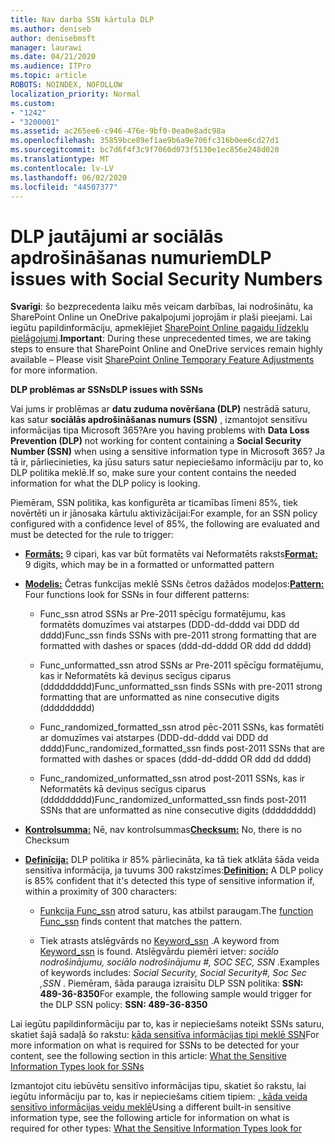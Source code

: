 ```yaml
---
title: Nav darba SSN kārtula DLP
ms.author: deniseb
author: denisebmsft
manager: laurawi
ms.date: 04/21/2020
ms.audience: ITPro
ms.topic: article
ROBOTS: NOINDEX, NOFOLLOW
localization_priority: Normal
ms.custom:
- "1242"
- "3200001"
ms.assetid: ac265ee6-c946-476e-9bf0-0ea0e8adc98a
ms.openlocfilehash: 35859bce89ef1ae9b6a9e706fc316b0ee6cd27d1
ms.sourcegitcommit: bc7d6f4f3c9f7060d073f5130e1ec856e248d020
ms.translationtype: MT
ms.contentlocale: lv-LV
ms.lasthandoff: 06/02/2020
ms.locfileid: "44507377"
---
```

# <a name="dlp-issues-with-social-security-numbers"></a><span data-ttu-id="f6f26-102">DLP jautājumi ar sociālās apdrošināšanas numuriem</span><span class="sxs-lookup"><span data-stu-id="f6f26-102">DLP issues with Social Security Numbers</span></span>

<span data-ttu-id="f6f26-103">**Svarīgi**: šo bezprecedenta laiku mēs veicam darbības, lai nodrošinātu, ka SharePoint Online un OneDrive pakalpojumi joprojām ir plaši pieejami. Lai iegūtu papildinformāciju, apmeklējiet [SharePoint Online pagaidu līdzekļu pielāgojumi](https://aka.ms/ODSPAdjustments).</span><span class="sxs-lookup"><span data-stu-id="f6f26-103">**Important**: During these unprecedented times, we are taking steps to ensure that SharePoint Online and OneDrive services remain highly available – Please visit [SharePoint Online Temporary Feature Adjustments](https://aka.ms/ODSPAdjustments) for more information.</span></span>

<span data-ttu-id="f6f26-104">**DLP problēmas ar SSNs**</span><span class="sxs-lookup"><span data-stu-id="f6f26-104">**DLP issues with SSNs**</span></span>

<span data-ttu-id="f6f26-105">Vai jums ir problēmas ar **datu zuduma novēršana (DLP)** nestrādā saturu, kas satur **sociālās apdrošināšanas numurs (SSN)** , izmantojot sensitīvu informācijas tipa Microsoft 365?</span><span class="sxs-lookup"><span data-stu-id="f6f26-105">Are you having problems with **Data Loss Prevention (DLP)** not working for content containing a **Social Security Number (SSN)** when using a sensitive information type in Microsoft 365?</span></span> <span data-ttu-id="f6f26-106">Ja tā ir, pārliecinieties, ka jūsu saturs satur nepieciešamo informāciju par to, ko DLP politika meklē.</span><span class="sxs-lookup"><span data-stu-id="f6f26-106">If so, make sure your content contains the needed information for what the DLP policy is looking.</span></span> 
  
<span data-ttu-id="f6f26-107">Piemēram, SSN politika, kas konfigurēta ar ticamības līmeni 85%, tiek novērtēti un ir jānosaka kārtulu aktivizācijai:</span><span class="sxs-lookup"><span data-stu-id="f6f26-107">For example, for an SSN policy configured with a confidence level of 85%, the following are evaluated and must be detected for the rule to trigger:</span></span>
  
- <span data-ttu-id="f6f26-108">**[Formāts:](https://docs.microsoft.com/microsoft-365/compliance/sensitive-information-type-entity-definitions#format-80)** 9 cipari, kas var būt formatēts vai Neformatēts raksts</span><span class="sxs-lookup"><span data-stu-id="f6f26-108">**[Format:](https://docs.microsoft.com/microsoft-365/compliance/sensitive-information-type-entity-definitions#format-80)** 9 digits, which may be in a formatted or unformatted pattern</span></span>

- <span data-ttu-id="f6f26-109">**[Modelis:](https://msconnect.microsoft.com/https:/docs.microsoft.com/office365/securitycompliance/what-the-sensitive-information-types-look-for#pattern-80)** Četras funkcijas meklē SSNs četros dažādos modeļos:</span><span class="sxs-lookup"><span data-stu-id="f6f26-109">**[Pattern:](https://msconnect.microsoft.com/https:/docs.microsoft.com/office365/securitycompliance/what-the-sensitive-information-types-look-for#pattern-80)** Four functions look for SSNs in four different patterns:</span></span>

  - <span data-ttu-id="f6f26-110">Func_ssn atrod SSNs ar Pre-2011 spēcīgu formatējumu, kas formatēts domuzīmes vai atstarpes (DDD-dd-dddd vai DDD dd dddd)</span><span class="sxs-lookup"><span data-stu-id="f6f26-110">Func_ssn finds SSNs with pre-2011 strong formatting that are formatted with dashes or spaces (ddd-dd-dddd OR ddd dd dddd)</span></span>

  - <span data-ttu-id="f6f26-111">Func_unformatted_ssn atrod SSNs ar Pre-2011 spēcīgu formatējumu, kas ir Neformatēts kā deviņus secīgus ciparus (ddddddddd)</span><span class="sxs-lookup"><span data-stu-id="f6f26-111">Func_unformatted_ssn finds SSNs with pre-2011 strong formatting that are unformatted as nine consecutive digits (ddddddddd)</span></span>

  - <span data-ttu-id="f6f26-112">Func_randomized_formatted_ssn atrod pēc-2011 SSNs, kas formatēti ar domuzīmes vai atstarpes (DDD-dd-dddd vai DDD dd dddd)</span><span class="sxs-lookup"><span data-stu-id="f6f26-112">Func_randomized_formatted_ssn finds post-2011 SSNs that are formatted with dashes or spaces (ddd-dd-dddd OR ddd dd dddd)</span></span>

  - <span data-ttu-id="f6f26-113">Func_randomized_unformatted_ssn atrod post-2011 SSNs, kas ir Neformatēts kā deviņus secīgus ciparus (ddddddddd)</span><span class="sxs-lookup"><span data-stu-id="f6f26-113">Func_randomized_unformatted_ssn finds post-2011 SSNs that are unformatted as nine consecutive digits (ddddddddd)</span></span>

- <span data-ttu-id="f6f26-114">**[Kontrolsumma:](https://docs.microsoft.com/microsoft-365/compliance/sensitive-information-type-entity-definitions#checksum-79)** Nē, nav kontrolsummas</span><span class="sxs-lookup"><span data-stu-id="f6f26-114">**[Checksum:](https://docs.microsoft.com/microsoft-365/compliance/sensitive-information-type-entity-definitions#checksum-79)** No, there is no Checksum</span></span>

- <span data-ttu-id="f6f26-115">**[Definīcija:](https://docs.microsoft.com/microsoft-365/compliance/sensitive-information-type-entity-definitions#definition-80)** DLP politika ir 85% pārliecināta, ka tā tiek atklāta šāda veida sensitīva informācija, ja tuvums 300 rakstzīmes:</span><span class="sxs-lookup"><span data-stu-id="f6f26-115">**[Definition:](https://docs.microsoft.com/microsoft-365/compliance/sensitive-information-type-entity-definitions#definition-80)** A DLP policy is 85% confident that it's detected this type of sensitive information if, within a proximity of 300 characters:</span></span>

  - <span data-ttu-id="f6f26-116">[Funkcija Func_ssn](https://docs.microsoft.com/microsoft-365/compliance/sensitive-information-type-entity-definitions#pattern-80) atrod saturu, kas atbilst paraugam.</span><span class="sxs-lookup"><span data-stu-id="f6f26-116">The [function Func_ssn](https://docs.microsoft.com/microsoft-365/compliance/sensitive-information-type-entity-definitions#pattern-80) finds content that matches the pattern.</span></span>

  - <span data-ttu-id="f6f26-117">Tiek atrasts atslēgvārds no [Keyword_ssn](https://docs.microsoft.com/microsoft-365/compliance/sensitive-information-type-entity-definitions#keyword_ssn) .</span><span class="sxs-lookup"><span data-stu-id="f6f26-117">A keyword from [Keyword_ssn](https://docs.microsoft.com/microsoft-365/compliance/sensitive-information-type-entity-definitions#keyword_ssn) is found.</span></span> <span data-ttu-id="f6f26-118">Atslēgvārdu piemēri ietver: *sociālo nodrošinājumu, sociālo nodrošinājumu #, SOC SEC, SSN* .</span><span class="sxs-lookup"><span data-stu-id="f6f26-118">Examples of keywords includes:  *Social Security, Social Security#, Soc Sec ,SSN*  .</span></span> <span data-ttu-id="f6f26-119">Piemēram, šāda parauga izraisītu DLP SSN politika: **SSN: 489-36-8350**</span><span class="sxs-lookup"><span data-stu-id="f6f26-119">For example, the following sample would trigger for the DLP SSN policy: **SSN: 489-36-8350**</span></span>
  
<span data-ttu-id="f6f26-120">Lai iegūtu papildinformāciju par to, kas ir nepieciešams noteikt SSNs saturu, skatiet šajā sadaļā šo rakstu: [kāda sensitīva informācijas tipi meklē SSN](https://docs.microsoft.com/microsoft-365/compliance/sensitive-information-type-entity-definitions#us-social-security-number-ssn)</span><span class="sxs-lookup"><span data-stu-id="f6f26-120">For more information on what is required for SSNs to be detected for your content, see the following section in this article: [What the Sensitive Information Types look for SSNs](https://docs.microsoft.com/microsoft-365/compliance/sensitive-information-type-entity-definitions#us-social-security-number-ssn)</span></span>
  
<span data-ttu-id="f6f26-121">Izmantojot citu iebūvētu sensitīvo informācijas tipu, skatiet šo rakstu, lai iegūtu informāciju par to, kas ir nepieciešams citiem tipiem: [, kāda veida sensitīvo informācijas veidu meklē](https://docs.microsoft.com/microsoft-365/compliance/sensitive-information-type-entity-definitions)</span><span class="sxs-lookup"><span data-stu-id="f6f26-121">Using a different built-in sensitive information type, see the following article for information on what is required for other types: [What the Sensitive Information Types look for](https://docs.microsoft.com/microsoft-365/compliance/sensitive-information-type-entity-definitions)</span></span>
  